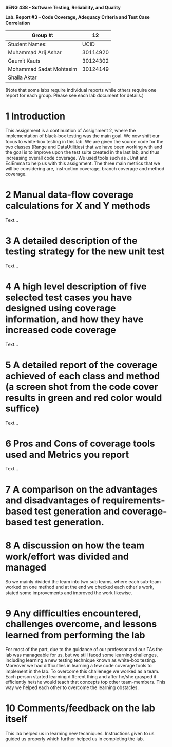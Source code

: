 **SENG 438 - Software Testing, Reliability, and Quality**

**Lab. Report #3 – Code Coverage, Adequacy Criteria and Test Case Correlation**

| Group \#:      |  12 |
| -------------- | --- |
| Student Names: | UCID|
|Muhammad Arij Ashar      |30114920     |
| Gaumit Kauts         |  30124302   |
|        Mohammad Sadat Mohtasim        |  30124149   |
|        Shaila Aktar        |     |

(Note that some labs require individual reports while others require one report
for each group. Please see each lab document for details.)

# 1 Introduction

This assignment is a continuation of Assignment 2, where the implementation of black-box testing was the main goal. We now shift our focus to white-box testing in this lab. We are given the source code for the two classes (Range and DataUtilities) that we have been working with and the goal is to improve upon the test suite created in the last lab, and thus increasing overall code coverage. We used tools such as JUnit and EclEmma to help us with this assignment. The three main metrics that we will be considering are, instruction coverage, branch coverage and method coverage.

# 2 Manual data-flow coverage calculations for X and Y methods

Text…

# 3 A detailed description of the testing strategy for the new unit test

Text…

# 4 A high level description of five selected test cases you have designed using coverage information, and how they have increased code coverage

Text…

# 5 A detailed report of the coverage achieved of each class and method (a screen shot from the code cover results in green and red color would suffice)

Text…

# 6 Pros and Cons of coverage tools used and Metrics you report

Text…

# 7 A comparison on the advantages and disadvantages of requirements-based test generation and coverage-based test generation.


# 8 A discussion on how the team work/effort was divided and managed

So we mainly divided the team into two sub teams, where each sub-team worked on one method and at the end we checked each other's work, stated some improvements and improved the work likewise.

# 9 Any difficulties encountered, challenges overcome, and lessons learned from performing the lab

For most of the part, due to the guidance of our professor and our TAs the lab was manageable for us, but we still faced some learning challenges, including learning a new testing technique known as white-box testing. Moreover we had difficutlies in learning a few code coverage tools to implement in the lab. To overcome this challenege we worked as a team. Each person started learning different thing and after he/she grasped it efficiently he/she would teach that concepts top other team-members. This way we helped each other to overcome the learning obstacles.

# 10 Comments/feedback on the lab itself

This lab helped us in learning new techniques. Instructions given to us guided us properly which further helped us in completing the lab.
